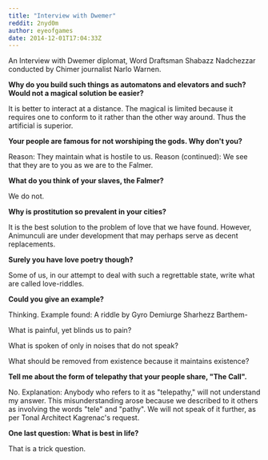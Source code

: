 ```yaml
---
title: "Interview with Dwemer"
reddit: 2nyd0m
author: eyeofgames
date: 2014-12-01T17:04:33Z
---
```


An Interview with Dwemer diplomat, Word Draftsman Shabazz Nadchezzar conducted by Chimer journalist Narlo Warnen.

**Why do you build such things as automatons and elevators and such? Would not a magical solution be easier?**

It is better to interact at a distance. The magical is limited because it requires one to conform to it rather than the other way around. Thus the artificial is superior.

**Your people are famous for not worshiping the gods. Why don't you?**

Reason: They maintain what is hostile to us. Reason (continued): We see that they are to you as we are to the Falmer.

**What do you think of your slaves, the Falmer?**

We do not. 

**Why is prostitution so prevalent in your cities?**

It is the best solution to the problem of love that we have found. However, Animunculi are under development that may perhaps serve as decent replacements.  

**Surely you have love poetry though?**

Some of us, in our attempt to deal with such a regrettable state, write what are called love-riddles.

**Could you give an example?**

Thinking. Example found: A riddle by Gyro Demiurge Sharhezz Barthem-

What is painful, yet blinds us to pain?

What is spoken of only in noises that do not speak?

What should be removed from existence because it maintains existence?

**Tell me about the form of telepathy that your people share, "The Call".**

No. Explanation: Anybody who refers to it as "telepathy," will not understand my answer. This misunderstanding arose because we described to it others as involving the words "tele" and "pathy". We will not speak of it further, as per Tonal Architect Kagrenac's request.

**One last question: What is best in life?**

That is a trick question.
